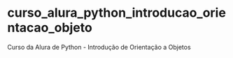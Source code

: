 # curso_alura_python_introducao_orientacao_objeto
Curso da Alura de Python - Introdução de Orientação a Objetos
